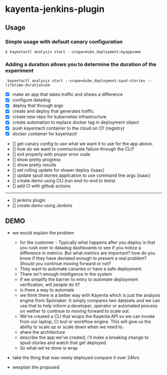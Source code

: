 # kayenta-jenkins-plugin

## Usage

### Simple usage with default canary configuration
```shell
$ kayentactl analysis start --scope=kube_deployment:myappname
```

### Adding a duration allows you to determine the duration of the experiment 
```shell
 kayentactl analysis start --scope=kube_deployment:spud-stories --lifetime-duration=2m
 ```

- [x] make an app that takes traffic and shows a difference
- [x] configure datadog
- [x] deploy that through argo
- [x] create and deploy that generates traffic
- [x] create new repo for kubernetes infrastructure
- [x] create automation to replace docker tag in deployment object
- [x] push kayentactl container to the cloud on CI! (registry)
- [x] docker container for kayentactl
- [] get canary config to use what we want it to use for the app above.
- [] how do we want to communicate failure through the CLI? 
- [] exit properly with proper error code
- [] show pretty progress 
- [] show pretty results
- [] set rolling update for slower deploy (isaac)
- [] update spud stories application to use command line args (isaac)
- [] create demo using CLI (run end-to-end to tests)
- [] add CI with github actions
-----------------------------------
- [] jenkins plugin
- [] create demo using Jenkins


## DEMO
* we would explain the problem
  * for the customer - Typically what happens after you deploy is that you rush over to datadog dashboards to see if you notice a difference in metrics. But what metrics are important? how do you know if they have deviated enough to present a real problem? Should you continue moving forward or not? 
  * They want to automate canaries or have a safe deployment
  * There isn't enough intelligence in the system
  * if we simplify the barrier to entry to automate deployment verification, will people do it?
  * is there a way to automate 
  * we think there is a better way with Kayenta which is just the analysis engine from Spinnaker. It simply compares two datasets and we can use that to help inform a developer, operator or automated process on wether to continue to moving forward to scale out.
  * We've created a CLI that wraps the Kayenta API so we can invoke from our laptop, CI tool or workflow engine. This will give us the ability to scale up or scale down when we need to.
  * share the architecture 
  * describe the app we've created, i'll make a breaking change to spud-stories and watch that get deployed.
  * So what we've done is wrap 
  
* take the thing that was newly deployed compare it over 24hrs
* wexplain the proposed

